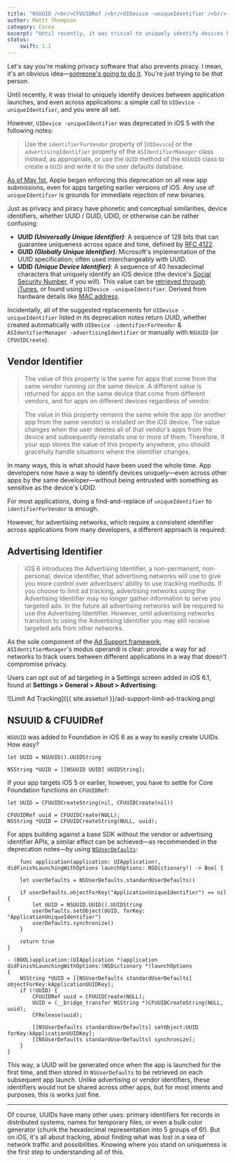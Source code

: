 ```yaml
---
title: "NSUUID /<br/>CFUUIDRef /<br/>UIDevice -uniqueIdentifier /<br/>-identifierForVendor"
author: Mattt Thompson
category: Cocoa
excerpt: "Until recently, it was trivial to uniquely identify devices between application launches, and even across applications: a simple call to UIDevice -uniqueIdentifier, and you were all set."
status:
    swift: 1.1
---
```


Let's say you're making privacy software that also prevents piracy. I mean, it's an obvious idea—[someone's going to do it](http://www.fakeblock.com). You're just trying to be _that_ person.

Until recently, it was trivial to uniquely identify devices between application launches, and even across applications: a simple call to `UIDevice -uniqueIdentifier`, and you were all set.

However, `UIDevice -uniqueIdentifier` was deprecated in iOS 5 with the following notes:

> Use the `identifierForVendor` property of [`UIDevice`] or the `advertisingIdentifier` property of the `ASIdentifierManager` class instead, as appropriate, or use the `UUID` method of the `NSUUID` class to create a `UUID` and write it to the user defaults database.

[As of May 1st](https://developer.apple.com/news/?id=3212013a), Apple began enforcing this deprecation on all new app submissions, even for apps targeting earlier versions of iOS. Any use of `uniqueIdentifier` is grounds for immediate rejection of new binaries.

Just as privacy and piracy have phonetic and conceptual similarities, device identifiers, whether UUID / GUID, UDID, or otherwise can be rather confusing:

- **UUID _(Universally Unique Identifier)_**: A sequence of 128 bits that can guarantee uniqueness across space and time, defined by [RFC 4122](http://www.ietf.org/rfc/rfc4122.txt).
- **GUID _(Globally Unique Identifier)_**: Microsoft's implementation of the UUID specification; often used interchangeably with UUID.
- **UDID _(Unique Device Identifier)_**: A sequence of 40 hexadecimal characters that uniquely identify an iOS device (the device's [Social Security Number](https://en.wikipedia.org/wiki/Social_Security_number), if you will). This value can be [retrieved through iTunes](http://whatsmyudid.com), or found using `UIDevice -uniqueIdentifier`. Derived from hardware details like [MAC address](http://en.wikipedia.org/wiki/MAC_address).

Incidentally, all of the suggested replacements for `UIDevice -uniqueIdentifier` listed in its deprecation notes return UUID, whether created automatically with `UIDevice -identifierForVendor` & `ASIdentifierManager -advertisingIdentifier` or manually with `NSUUID` (or `CFUUIDCreate`).

## Vendor Identifier

> The value of this property is the same for apps that come from the same vendor running on the same device. A different value is returned for apps on the same device that come from different vendors, and for apps on different devices regardless of vendor.

> The value in this property remains the same while the app (or another app from the same vendor) is installed on the iOS device. The value changes when the user deletes all of that vendor’s apps from the device and subsequently reinstalls one or more of them. Therefore, if your app stores the value of this property anywhere, you should gracefully handle situations where the identifier changes.

In many ways, this is what should have been used the whole time. App developers now have a way to identify devices uniquely—even across other apps by the same developer—without being entrusted with something as sensitive as the device's UDID.

For most applications, doing a find-and-replace of `uniqueIdentifier` to `identifierForVendor` is enough.

However, for advertising networks, which require a consistent identifier across applications from many developers, a different approach is required:

## Advertising Identifier

> iOS 6 introduces the Advertising Identifier, a non-permanent, non-personal, device identifier, that advertising networks will use to give you more control over advertisers’ ability to use tracking methods. If you choose to limit ad tracking, advertising networks using the Advertising Identifier may no longer gather information to serve you targeted ads. In the future all advertising networks will be required to use the Advertising Identifier. However, until advertising networks transition to using the Advertising Identifier you may still receive targeted ads from other networks.

As the sole component of the [Ad Support framework](http://developer.apple.com/library/ios/#documentation/DeviceInformation/Reference/AdSupport_Framework/_index.html#//apple_ref/doc/uid/TP40012658), `ASIdentifierManager`'s modus operandi is clear: provide a way for ad networks to track users between different applications in a way that doesn't compromise privacy.

Users can opt out of ad targeting in a Settings screen added in iOS 6.1, found at **Settings > General > About > Advertising**:

![Limit Ad Tracking]({{ site.asseturl }}/ad-support-limit-ad-tracking.png)

## NSUUID & CFUUIDRef

`NSUUID` was added to Foundation in iOS 6 as a way to easily create UUIDs. How easy?

~~~{swift}
let UUID = NSUUID().UUIDString
~~~

~~~{objective-c}
NSString *UUID = [[NSUUID UUID] UUIDString];
~~~

If your app targets iOS 5 or earlier, however, you have to settle for Core Foundation functions on `CFUUIDRef`:

~~~{swift}
let UUID = CFUUIDCreateString(nil, CFUUIDCreate(nil))
~~~

~~~{objective-c}
CFUUIDRef uuid = CFUUIDCreate(NULL);
NSString *UUID = CFUUIDCreateString(NULL, uuid);
~~~

For apps building against a base SDK without the vendor or advertising identifier APIs, a similar effect can be achieved—as recommended in the deprecation notes—by using [`NSUserDefaults`](http://developer.apple.com/library/ios/#documentation/cocoa/reference/foundation/Classes/NSUserDefaults_Class/Reference/Reference.html):

~~~{swift}
    func application(application: UIApplication!, didFinishLaunchingWithOptions launchOptions: NSDictionary!) -> Bool {

    let userDefaults = NSUserDefaults.standardUserDefaults()

    if userDefaults.objectForKey("ApplicationUniqueIdentifier") == nil {
        let UUID = NSUUID.UUID().UUIDString
        userDefaults.setObject(UUID, forKey: "ApplicationUniqueIdentifier")
        userDefaults.synchronize()
    }

    return true
}
~~~

~~~{objective-c}
- (BOOL)application:(UIApplication *)application
didFinishLaunchingWithOptions:(NSDictionary *)launchOptions
{
    NSString *UUID = [[NSUserDefaults standardUserDefaults] objectForKey:kApplicationUUIDKey];
    if (!UUID) {
        CFUUIDRef uuid = CFUUIDCreate(NULL);
        UUID = (__bridge_transfer NSString *)CFUUIDCreateString(NULL, uuid);
        CFRelease(uuid);

        [[NSUserDefaults standardUserDefaults] setObject:UUID forKey:kApplicationUUIDKey];
        [[NSUserDefaults standardUserDefaults] synchronize];
    }
}
~~~

This way, a UUID will be generated once when the app is launched for the first time, and then stored in `NSUserDefaults` to be retrieved on each subsequent app launch. Unlike advertising or vendor identifiers, these identifiers would not be shared across other apps, but for most intents and purposes, this is works just fine.

---

Of course, UUIDs have many other uses: primary identifiers for records in distributed systems, names for temporary files, or even a bulk color generator (chunk the hexadecimal representation into 5 groups of 6!). But on iOS, it's all about tracking, about finding what was lost in a sea of network traffic and possibilities. Knowing where you stand on uniqueness is the first step to understanding all of this.
